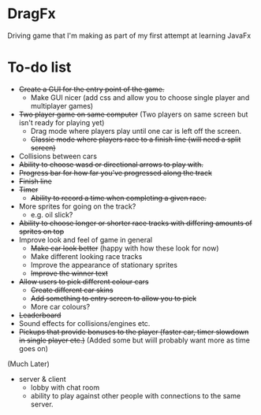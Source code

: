 DragFx
======

Driving game that I'm making as part of my first attempt at learning JavaFx

To-do list
==========

- ~~Create a GUI for the entry point of the game.~~
	- Make GUI nicer (add css and allow you to choose single player and multiplayer games)
- ~~Two player game on same computer~~ (Two players on same screen but isn't ready for playing yet)
	- Drag mode where players play until one car is left off the screen.
	- ~~Classic mode where players race to a finish line (will need a split screen)~~
- Collisions between cars
- ~~Ability to choose wasd or directional arrows to play with.~~
- ~~Progress bar for how far you've progressed along the track~~
- ~~Finish line~~
- ~~Timer~~ 
	- ~~Ability to record a time when completing a given race.~~
- More sprites for going on the track?
	- e.g. oil slick?
- ~~Ability to choose longer or shorter race tracks with differing amounts of sprites on top~~
- Improve look and feel of game in general
	- ~~Make car look better~~ (happy with how these look for now)
	- Make different looking race tracks
	- Improve the appearance of stationary sprites
	- ~~Improve the winner text~~
- ~~Allow users to pick different colour cars~~
	- ~~Create different car skins~~
	- ~~Add something to entry screen to allow you to pick~~
	- More car colours?
- ~~Leaderboard~~
- Sound effects for collisions/engines etc.
- ~~Pickups that provide bonuses to the player (faster car, timer slowdown in single player etc.)~~ (Added some but wiill probably want more as time goes on)


(Much Later)
- server & client
	- lobby with chat room
	- ability to play against other people with connections to the same server.